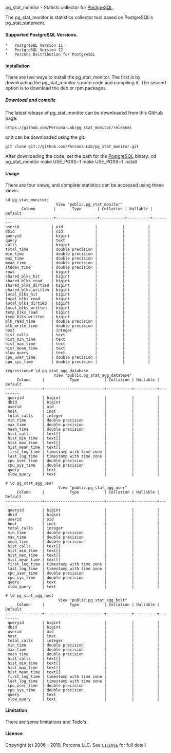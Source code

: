 pg_stat_monitor - Statists collector for [PostgreSQL][1].

The pg_stat_monitor is statistics collector tool based on PostgreSQL's pg_stat_statement.
#### Supported PostgreSQL Versions.
    *   PostgreSQL Version 11
    *   PostgreSQL Version 12
    *   Percona Dsitribution for PostgreSQL
#### Installation
There are two ways to install the pg_stat_monitor. The first is by downloading the pg_stat_monitor source code and compiling it. The second option is to download the deb or rpm packages.
##### Download and compile
The latest release of pg_stat_monitor can be downloaded from this GitHub page:

    https://github.com/Percona-Lab/pg_stat_monitor/releases
    
or it can be downloaded using the git:

    git clone git://github.com/Percona-Lab/pg_stat_monitor.git
    
After downloading the code, set the path for the [PostgreSQL][1] binary:
    cd pg_stat_monitor
    make USE_PGXS=1
    make USE_PGXS=1 install
#### Usage
There are four views, and complete statistics can be accessed using these views.

    \d pg_stat_monitor;
                          View "public.pg_stat_monitor"
           Column        |       Type       | Collation | Nullable | Default 
    ---------------------+------------------+-----------+----------+---------
    userid              | oid              |           |          | 
    dbid                | oid              |           |          | 
    queryid             | bigint           |           |          | 
    query               | text             |           |          | 
    calls               | bigint           |           |          | 
    total_time          | double precision |           |          | 
    min_time            | double precision |           |          | 
    max_time            | double precision |           |          | 
    mean_time           | double precision |           |          | 
    stddev_time         | double precision |           |          | 
    rows                | bigint           |           |          | 
    shared_blks_hit     | bigint           |           |          | 
    shared_blks_read    | bigint           |           |          | 
    shared_blks_dirtied | bigint           |           |          | 
    shared_blks_written | bigint           |           |          | 
    local_blks_hit      | bigint           |           |          | 
    local_blks_read     | bigint           |           |          | 
    local_blks_dirtied  | bigint           |           |          | 
    local_blks_written  | bigint           |           |          | 
    temp_blks_read      | bigint           |           |          | 
    temp_blks_written   | bigint           |           |          | 
    blk_read_time       | double precision |           |          | 
    blk_write_time      | double precision |           |          | 
    host                | integer          |           |          | 
    hist_calls          | text             |           |          | 
    hist_min_time       | text             |           |          | 
    hist_max_time       | text             |           |          | 
    hist_mean_time      | text             |           |          | 
    slow_query          | text             |           |          | 
    cpu_user_time       | double precision |           |          | 
    cpu_sys_time        | double precision |           |          | 
    
    regression=# \d pg_stat_agg_database 
                         View "public.pg_stat_agg_database"
         Column     |           Type           | Collation | Nullable | Default 
    ----------------+--------------------------+-----------+----------+---------
     queryid        | bigint                   |           |          | 
     dbid           | bigint                   |           |          | 
     userid         | oid                      |           |          | 
     host           | inet                     |           |          | 
     total_calls    | integer                  |           |          | 
     min_time       | double precision         |           |          | 
     max_time       | double precision         |           |          | 
     mean_time      | double precision         |           |          | 
     hist_calls     | text[]                   |           |          | 
     hist_min_time  | text[]                   |           |          | 
     hist_max_time  | text[]                   |           |          | 
     hist_mean_time | text[]                   |           |          | 
     first_log_time | timestamp with time zone |           |          | 
     last_log_time  | timestamp with time zone |           |          | 
     cpu_user_time  | double precision         |           |          | 
     cpu_sys_time   | double precision         |           |          | 
     query          | text                     |           |          | 
     slow_query     | text                     |           |          | 
    
    # \d pg_stat_agg_user
                           View "public.pg_stat_agg_user"
         Column     |           Type           | Collation | Nullable | Default 
    ----------------+--------------------------+-----------+----------+---------
     queryid        | bigint                   |           |          | 
     dbid           | bigint                   |           |          | 
     userid         | oid                      |           |          | 
     host           | inet                     |           |          | 
     total_calls    | integer                  |           |          | 
     min_time       | double precision         |           |          | 
     max_time       | double precision         |           |          | 
     mean_time      | double precision         |           |          | 
     hist_calls     | text[]                   |           |          | 
     hist_min_time  | text[]                   |           |          | 
     hist_max_time  | text[]                   |           |          | 
     hist_mean_time | text[]                   |           |          | 
     first_log_time | timestamp with time zone |           |          | 
     last_log_time  | timestamp with time zone |           |          | 
     cpu_user_time  | double precision         |           |          | 
     cpu_sys_time   | double precision         |           |          | 
     query          | text                     |           |          | 
     slow_query     | text                     |           |          | 

    # \d pg_stat_agg_host
                           View "public.pg_stat_agg_host"
         Column     |           Type           | Collation | Nullable | Default 
    ----------------+--------------------------+-----------+----------+---------
     queryid        | bigint                   |           |          | 
     dbid           | bigint                   |           |          | 
     userid         | oid                      |           |          | 
     host           | inet                     |           |          | 
     total_calls    | integer                  |           |          | 
     min_time       | double precision         |           |          | 
     max_time       | double precision         |           |          | 
     mean_time      | double precision         |           |          | 
     hist_calls     | text[]                   |           |          | 
     hist_min_time  | text[]                   |           |          | 
     hist_max_time  | text[]                   |           |          | 
     hist_mean_time | text[]                   |           |          | 
     first_log_time | timestamp with time zone |           |          | 
     last_log_time  | timestamp with time zone |           |          | 
     cpu_user_time  | double precision         |           |          | 
     cpu_sys_time   | double precision         |           |          | 
     query          | text                     |           |          | 
     slow_query     | text                     |           |          |    

#### Limitation
There are some limitations and Todo's. 

#### Licence
Copyright (c) 2006 - 2019, Percona LLC.
See [`LICENSE`][2] for full detail

[1]: https://www.postgresql.org/
[2]: LICENCE
[3]: https://github.com/Percona-Lab/pg_stat_monitor/issues/new
[4]: CONTRIBUTING.md
